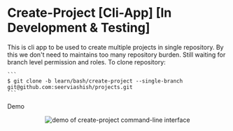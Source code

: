 # Create-Project [Cli-App] [In Development & Testing]

This is cli app to be used to create multiple projects in single repository. By this we don't need to maintains too many repository burden. Still waiting for branch level permission and roles.
    To clone repository:

    ```
    $ git clone -b learn/bash/create-project --single-branch git@github.com:seerviashish/projects.git
    ```

Demo

<p align="center">
  <img alt="demo of create-project command-line interface" src="demo.gif">
</p>
